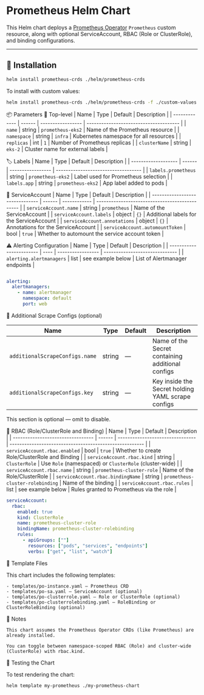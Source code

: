 # Prometheus Helm Chart

This Helm chart deploys a [Prometheus Operator](https://github.com/prometheus-operator/prometheus-operator) `Prometheus` custom resource, along with optional ServiceAccount, RBAC (Role or ClusterRole), and binding configurations.

---

## 🚀 Installation

```bash
helm install prometheus-crds ./helm/prometheus-crds
```


To install with custom values:
```bash
helm install prometheus-crds ./helm/prometheus-crds -f ./custom-values.yaml
```

📦 Parameters
📌 Top-level
| Name          | Type   | Default           | Description                            |
| ------------- | ------ | ----------------- | -------------------------------------- |
| `name`        | string | `prometheus-eks2` | Name of the Prometheus resource        |
| `namespace`   | string | `infra`           | Kubernetes namespace for all resources |
| `replicas`    | int    | `1`               | Number of Prometheus replicas          |
| `clusterName` | string | `eks-2`           | Cluster name for external labels       |

🏷️ Labels
| Name                | Type   | Default           | Description                         |
| ------------------- | ------ | ----------------- | ----------------------------------- |
| `labels.prometheus` | string | `prometheus-eks2` | Label used for Prometheus selection |
| `labels.app`        | string | `prometheus-eks2` | App label added to pods             |

👤 ServiceAccount
| Name                            | Type   | Default      | Description                                    |
| ------------------------------- | ------ | ------------ | ---------------------------------------------- |
| `serviceAccount.name`           | string | `prometheus` | Name of the ServiceAccount                     |
| `serviceAccount.labels`         | object | `{}`         | Additional labels for the ServiceAccount       |
| `serviceAccount.annotations`    | object | `{}`         | Annotations for the ServiceAccount             |
| `serviceAccount.automountToken` | bool   | `true`       | Whether to automount the service account token |

⚠️ Alerting Configuration
| Name                     | Type | Default           | Description                    |
| ------------------------ | ---- | ----------------- | ------------------------------ |
| `alerting.alertmanagers` | list | see example below | List of Alertmanager endpoints |


```yaml

alerting:
  alertmanagers:
    - name: alertmanager
      namespace: default
      port: web

```

📡 Additional Scrape Configs (optional)

| Name                           | Type   | Default | Description                                       |
| ------------------------------ | ------ | ------- | ------------------------------------------------- |
| `additionalScrapeConfigs.name` | string | —       | Name of the Secret containing additional configs  |
| `additionalScrapeConfigs.key`  | string | —       | Key inside the Secret holding YAML scrape configs |

This section is optional — omit to disable.

🔐 RBAC (Role/ClusterRole and Binding)
| Name                              | Type   | Default                          | Description                                             |
| --------------------------------- | ------ | -------------------------------- | ------------------------------------------------------- |
| `serviceAccount.rbac.enabled`     | bool   | `true`                           | Whether to create Role/ClusterRole and Binding          |
| `serviceAccount.rbac.kind`        | string | `ClusterRole`                    | Use `Role` (namespaced) or `ClusterRole` (cluster-wide) |
| `serviceAccount.rbac.name`        | string | `prometheus-cluster-role`        | Name of the Role/ClusterRole                            |
| `serviceAccount.rbac.bindingName` | string | `prometheus-cluster-rolebinding` | Name of the binding                                     |
| `serviceAccount.rbac.rules`       | list   | see example below                | Rules granted to Prometheus via the role                |


```yaml
serviceAccount:
  rbac:
    enabled: true
    kind: ClusterRole
    name: prometheus-cluster-role
    bindingName: prometheus-cluster-rolebinding
    rules:
      - apiGroups: [""]
        resources: ["pods", "services", "endpoints"]
        verbs: ["get", "list", "watch"]

```

📁 Template Files

This chart includes the following templates:

    - templates/po-instance.yaml – Prometheus CRD
    - templates/po-sa.yaml – ServiceAccount (optional)
    - templates/po-clusterrole.yaml – Role or ClusterRole (optional)
    - templates/po-clusterrolebinding.yaml – RoleBinding or ClusterRoleBinding (optional)

📌 Notes

    This chart assumes the Prometheus Operator CRDs (like Prometheus) are already installed.

    You can toggle between namespace-scoped RBAC (Role) and cluster-wide (ClusterRole) with rbac.kind.



🧪 Testing the Chart

To test rendering the chart:

```bash
helm template my-prometheus ./my-prometheus-chart
```

